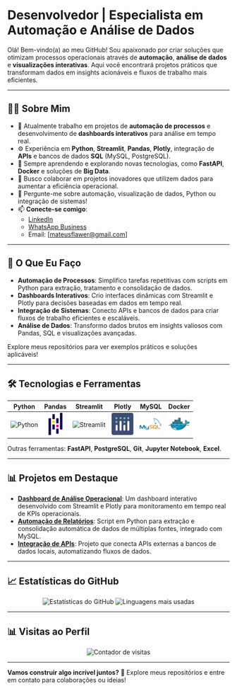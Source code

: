 # Desenvolvedor | Especialista em Automação e Análise de Dados

Olá! Bem-vindo(a) ao meu GitHub! Sou apaixonado por criar soluções que otimizam processos operacionais através de **automação**, **análise de dados** e **visualizações interativas**. Aqui você encontrará projetos práticos que transformam dados em insights acionáveis e fluxos de trabalho mais eficientes.

---

## 👨‍💻 Sobre Mim

- 🔭 Atualmente trabalho em projetos de **automação de processos** e desenvolvimento de **dashboards interativos** para análise em tempo real.
- ⚙️ Experiência em **Python**, **Streamlit**, **Pandas**, **Plotly**, integração de **APIs** e bancos de dados **SQL** (MySQL, PostgreSQL).
- 🌱 Sempre aprendendo e explorando novas tecnologias, como **FastAPI**, **Docker** e soluções de **Big Data**.
- 👯 Busco colaborar em projetos inovadores que utilizem dados para aumentar a eficiência operacional.
- 💬 Pergunte-me sobre automação, visualização de dados, Python ou integração de sistemas!
- 📫 **Conecte-se comigo**:
  - [LinkedIn](https://www.linkedin.com/in/mateus-menezes-4369a71a5/)
  - [WhatsApp Business](https://wa.me/5521989880906)
  - Email: [mateusflawer@gmail.com]

---

## 🚀 O Que Eu Faço

- **Automação de Processos**: Simplifico tarefas repetitivas com scripts em Python para extração, tratamento e consolidação de dados.
- **Dashboards Interativos**: Crio interfaces dinâmicas com Streamlit e Plotly para decisões baseadas em dados em tempo real.
- **Integração de Sistemas**: Conecto APIs e bancos de dados para criar fluxos de trabalho eficientes e escaláveis.
- **Análise de Dados**: Transformo dados brutos em insights valiosos com Pandas, SQL e visualizações avançadas.

Explore meus repositórios para ver exemplos práticos e soluções aplicáveis!

---

## 🛠️ Tecnologias e Ferramentas

| Python | Pandas | Streamlit | Plotly | MySQL | Docker |
|--------|--------|-----------|--------|-------|--------|
| <img src="https://techstack-generator.vercel.app/python-icon.svg" alt="Python" width="50" height="50"/> | <img src="https://github.com/devicons/devicon/blob/master/icons/pandas/pandas-original.svg" alt="Pandas" width="50" height="50"/> | <img src="https://docs.streamlit.io/logo.svg" alt="Streamlit" width="50" height="50"/> | <img src="https://github.com/devicons/devicon/blob/master/icons/plotly/plotly-original.svg" alt="Plotly" width="50" height="50"/> | <img src="https://github.com/devicons/devicon/blob/master/icons/mysql/mysql-original-wordmark.svg" alt="MySQL" width="50" height="50"/> | <img src="https://github.com/devicons/devicon/blob/master/icons/docker/docker-original.svg" alt="Docker" width="50" height="50"/> |

Outras ferramentas: **FastAPI**, **PostgreSQL**, **Git**, **Jupyter Notebook**, **Excel**.

---

## 📊 Projetos em Destaque

- **[Dashboard de Análise Operacional](PowerDados)**: Um dashboard interativo desenvolvido com Streamlit e Plotly para monitoramento em tempo real de KPIs operacionais.
- **[Automação de Relatórios](Lino)**: Script em Python para extração e consolidação automática de dados de múltiplas fontes, integrado com MySQL.
- **[Integração de APIs](Robô)**: Projeto que conecta APIs externas a bancos de dados locais, automatizando fluxos de dados.

---

## 📈 Estatísticas do GitHub

<div align="center">
  <img height="180em" src="https://github-readme-stats.vercel.app/api?username=mateusflawer&show_icons=true&theme=algolia&hide_border=true" alt="Estatísticas do GitHub"/>
  <img height="180em" src="https://github-readme-stats.vercel.app/api/top-langs/?username=mateusflawer&layout=compact&langs_count=7&theme=algolia&hide_border=true" alt="Linguagens mais usadas"/>
</div>

---

## 📊 Visitas ao Perfil

<div align="center">
  <img src="https://komarev.com/ghpvc/?username=mateusflawer&style=flat-square&color=blue" alt="Contador de visitas"/>
</div>

---

**Vamos construir algo incrível juntos?** 🚀 Explore meus repositórios e entre em contato para colaborações ou ideias!
